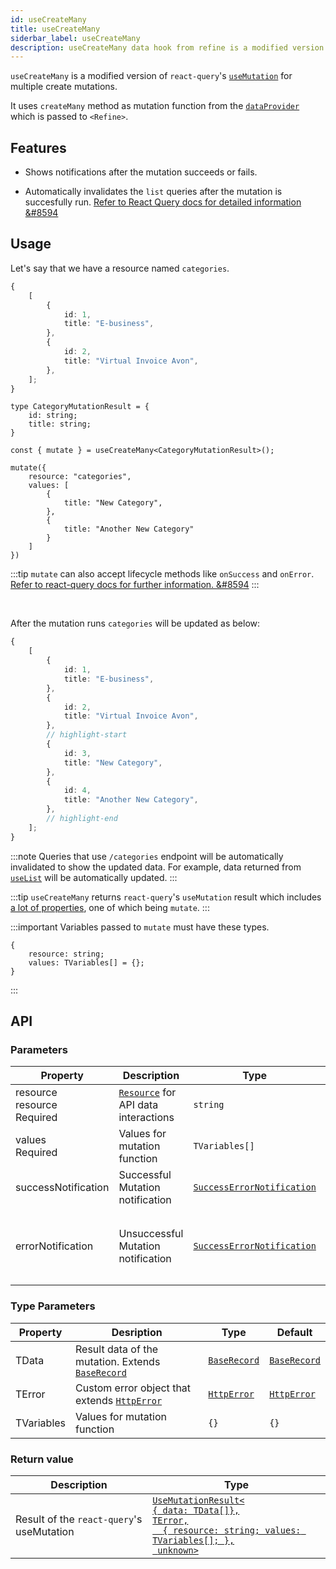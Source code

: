 ```yaml
---
id: useCreateMany
title: useCreateMany
siderbar_label: useCreateMany
description: useCreateMany data hook from refine is a modified version of react-query's useMutation for multiple create mutations
---
```



`useCreateMany` is a modified version of `react-query`'s [`useMutation`](https://react-query.tanstack.com/reference/useMutation#) for multiple create mutations.

It uses `createMany` method as mutation function from the [`dataProvider`](api-references/providers/data-provider.md) which is passed to `<Refine>`.


## Features

* Shows notifications after the mutation succeeds or fails.

* Automatically invalidates the `list` queries after the mutation is succesfully run.
[Refer to React Query docs for detailed information &#8594](https://react-query.tanstack.com/guides/invalidations-from-mutations)

## Usage

Let's say that we have a resource named `categories`. 

```ts title="https://api.fake-rest.refine.dev/categories"
{
    [
        {
            id: 1,
            title: "E-business",
        },
        {
            id: 2,
            title: "Virtual Invoice Avon",
        },
    ];
}
```


```tsx
type CategoryMutationResult = {
    id: string;
    title: string;
}

const { mutate } = useCreateMany<CategoryMutationResult>();

mutate({
    resource: "categories",
    values: [
        {
            title: "New Category",
        },
        {
            title: "Another New Category"
        }
    ]
})
```

:::tip
`mutate` can also accept lifecycle methods like `onSuccess` and `onError`.  
[Refer to react-query docs for further information. &#8594](https://react-query.tanstack.com/guides/mutations#mutation-side-effects)
:::

<br />

After the mutation runs `categories` will be updated as below:

```ts title="https://api.fake-rest.refine.dev/categories"
{
    [
        {
            id: 1,
            title: "E-business",
        },
        {
            id: 2,
            title: "Virtual Invoice Avon",
        },
        // highlight-start
        {
            id: 3,
            title: "New Category",
        },
        {
            id: 4,
            title: "Another New Category",
        },
        // highlight-end
    ];
}
```
:::note
Queries that use `/categories` endpoint will be automatically invalidated to show the updated data. For example, data returned from [`useList`](useList.md) will be automatically updated.
:::

:::tip
`useCreateMany` returns `react-query`'s `useMutation` result which includes [a lot of properties](https://react-query.tanstack.com/reference/useMutation), one of which being `mutate`.
:::

:::important
Variables passed to `mutate` must have these types.

```tsx
{
    resource: string;
    values: TVariables[] = {};
}
```
:::

## API

### Parameters

| Property                                            | Description                               | Type                                                                       | Default                                                              |
| --------------------------------------------------- | ----------------------------------------- | -------------------------------------------------------------------------- | -------------------------------------------------------------------- |
| resource  <div className="required-block"><div>resource</div> <div className=" required">Required</div></div> | [`Resource`](/api-references/components/resource.md) for API data interactions | `string`                                                                   |                                                                      |
| values  <div className=" required">Required</div>   | Values for mutation function              | `TVariables[]`                                                             | [{}]                                                                 |
| successNotification                                 | Successful Mutation notification          | [`SuccessErrorNotification`](../../interfaces.md#successerrornotification) | "Successfully created `resource`s"                                   |
| errorNotification                                   | Unsuccessful Mutation notification        | [`SuccessErrorNotification`](../../interfaces.md#successerrornotification) | "There was an error creating `resource` (status code: `statusCode`)" |
### Type Parameters


| Property   | Desription                                                                          | Type                                           | Default                                        |
| ---------- | ----------------------------------------------------------------------------------- | ---------------------------------------------- | ---------------------------------------------- |
| TData      | Result data of the mutation. Extends [`BaseRecord`](../../interfaces.md#baserecord) | [`BaseRecord`](../../interfaces.md#baserecord) | [`BaseRecord`](../../interfaces.md#baserecord) |
| TError     | Custom error object that extends [`HttpError`](../../interfaces.md#httperror)       | [`HttpError`](../../interfaces.md#httperror)   | [`HttpError`](../../interfaces.md#httperror)   |
| TVariables | Values for mutation function                                                        | `{}`                                           | `{}`                                           |

### Return value

| Description                               | Type                                                                                                                                                                                      |
| ----------------------------------------- | ----------------------------------------------------------------------------------------------------------------------------------------------------------------------------------------- |
| Result of the `react-query`'s useMutation | [`UseMutationResult<`<br/>`{ data: TData[]},`<br/>`TError,`<br/>`  { resource: string; values: TVariables[]; },`<br/>` unknown>`](https://react-query.tanstack.com/reference/useMutation) |

